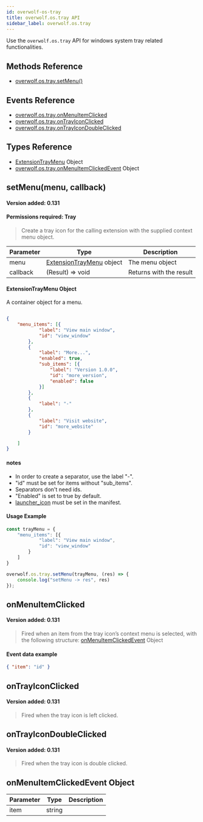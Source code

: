```yaml
---
id: overwolf-os-tray
title: overwolf.os.tray API
sidebar_label: overwolf.os.tray
---
```


Use the `overwolf.os.tray` API for windows system tray related functionalities.

## Methods Reference

* [overwolf.os.tray.setMenu()](#setmenumenu-callback)

## Events Reference

* [overwolf.os.tray.onMenuItemClicked](#onmenuitemclicked)
* [overwolf.os.tray.onTrayIconClicked](#ontrayiconclicked)
* [overwolf.os.tray.onTrayIconDoubleClicked](#ontrayicondoubleclicked)

## Types Reference

* [ExtensionTrayMenu](#extensiontraymenu-object) Object
* [overwolf.os.tray.onMenuItemClickedEvent](#onmenuitemclickedevent-object) Object


## setMenu(menu, callback)
#### Version added: 0.131
#### Permissions required: Tray

> Create a tray icon for the calling extension with the supplied context menu object.

Parameter | Type                                                    | Description             |
--------- | --------------------------------------------------------| ----------------------- |
menu      | [ExtensionTrayMenu](#extensiontraymenu-object) object   | The menu object         |
callback  | (Result) => void                                        | Returns with the result |

#### ExtensionTrayMenu Object

A container object for a menu.

```json

{
	"menu_items": [{
			"label": "View main window",
			"id": "view_window"
		},
		{
			"label": "More...",
			"enabled": true,
			"sub_items": [{
				"label": "Version 1.0.0",
				"id": "more_version",
				"enabled": false
			}]
		},
		{
			"label": "-"
		},
		{
			"label": "Visit website",
			"id": "more_website"
		}

	]
}
```

#### notes

* In order to create a separator, use the label "-".
* "id" must be set for items without "sub_items".
* Separators don't need ids.
* "Enabled" is set to true by default.
* [launcher_icon](manifest-json#meta-launcher_icon) must be set in the manifest.


#### Usage Example

```js
const trayMenu = {
    "menu_items": [{
            "label": "View main window",
            "id": "view_window"
        }
    ]
}

overwolf.os.tray.setMenu(trayMenu, (res) => {
	console.log("setMenu -> res", res) 
});
```

## onMenuItemClicked
#### Version added: 0.131

> Fired when an item from the tray icon’s context menu is selected, with the following structure: [onMenuItemClickedEvent](#onmenuitemclickedevent-object) Object

#### Event data example

```json
{ "item": "id" }
```

## onTrayIconClicked
#### Version added: 0.131

> Fired when the tray icon is left clicked.

## onTrayIconDoubleClicked
#### Version added: 0.131

> Fired when the tray icon is double clicked.

## onMenuItemClickedEvent Object

Parameter   | Type                              | Description           |
------------| ----------------------------------|---------------------- |
item        |  string                           |                       | 
